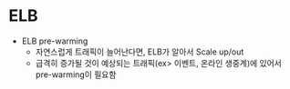 # ELB

- ELB pre-warming
    - 자연스럽게 트래픽이 늘어난다면, ELB가 알아서 Scale up/out 
    - 급격히 증가될 것이 예상되는 트래픽(ex> 이벤트, 온라인 생중계)에 있어서 pre-warming이 필요함